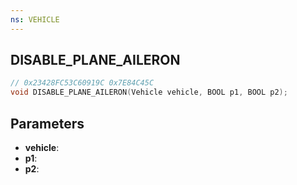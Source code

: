```yaml
---
ns: VEHICLE
---
```

## DISABLE_PLANE_AILERON

```c
// 0x23428FC53C60919C 0x7E84C45C
void DISABLE_PLANE_AILERON(Vehicle vehicle, BOOL p1, BOOL p2);
```

## Parameters
* **vehicle**: 
* **p1**: 
* **p2**: 

